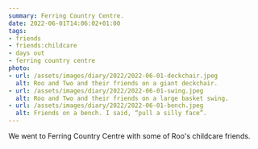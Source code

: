 ```yaml
---
summary: Ferring Country Centre.
date: 2022-06-01T14:06:02+01:00
tags:
- friends
- friends:childcare
- days out
- ferring country centre
photo:
- url: /assets/images/diary/2022/2022-06-01-deckchair.jpeg
  alt: Roo and Two and their friends on a giant deckchair. 
- url: /assets/images/diary/2022/2022-06-01-swing.jpeg
  alt: Roo and Two and their friends on a large basket swing.
- url: /assets/images/diary/2022/2022-06-01-bench.jpeg
  alt: Friends on a bench. I said, “pull a silly face”.
---
```

We went to Ferring Country Centre with some of Roo's childcare friends.
